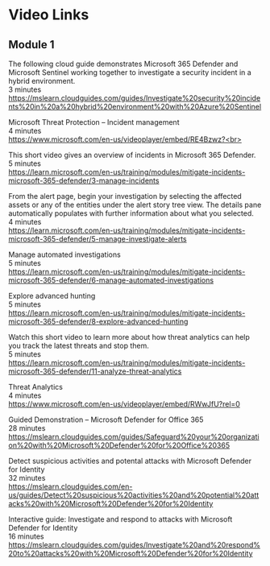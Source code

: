
# Video Links

## Module 1

The following cloud guide demonstrates Microsoft 365 Defender and Microsoft Sentinel working together to investigate a security incident in a hybrid environment.<br>
3 minutes<br>
https://mslearn.cloudguides.com/guides/Investigate%20security%20incidents%20in%20a%20hybrid%20environment%20with%20Azure%20Sentinel<br>

Microsoft Threat Protection – Incident management<br>
4 minutes<br>
https://www.microsoft.com/en-us/videoplayer/embed/RE4Bzwz?<br>

This short video gives an overview of incidents in Microsoft 365 Defender.<br>
5 minutes<br>
https://learn.microsoft.com/en-us/training/modules/mitigate-incidents-microsoft-365-defender/3-manage-incidents<br>

From the alert page, begin your investigation by selecting the affected assets or any of the entities under the alert story tree view. The details pane automatically populates with further information about what you selected.<br>
4 minutes<br>
https://learn.microsoft.com/en-us/training/modules/mitigate-incidents-microsoft-365-defender/5-manage-investigate-alerts<br>

Manage automated investigations<br>
5 minutes<br>
https://learn.microsoft.com/en-us/training/modules/mitigate-incidents-microsoft-365-defender/6-manage-automated-investigations<br>

Explore advanced hunting<br>
5 minutes<br>
https://learn.microsoft.com/en-us/training/modules/mitigate-incidents-microsoft-365-defender/8-explore-advanced-hunting<br>

Watch this short video to learn more about how threat analytics can help you track the latest threats and stop them.<br>
5 minutes<br>
https://learn.microsoft.com/en-us/training/modules/mitigate-incidents-microsoft-365-defender/11-analyze-threat-analytics<br>

Threat Analytics<br>
4 minutes<br>
https://www.microsoft.com/en-us/videoplayer/embed/RWwJfU?rel=0<br>

Guided Demonstration – Microsoft Defender for Office 365<br>
28 minutes<br>
https://mslearn.cloudguides.com/guides/Safeguard%20your%20organization%20with%20Microsoft%20Defender%20for%20Office%20365<br>

Detect suspicious activities and potental attacks with Microsoft Defender for Identity<br>
32 minutes<br>
https://mslearn.cloudguides.com/en-us/guides/Detect%20suspicious%20activities%20and%20potential%20attacks%20with%20Microsoft%20Defender%20for%20Identity<br>

Interactive guide: Investigate and respond to attacks with Microsoft Defender for Identity<br>
16 minutes<br>
https://mslearn.cloudguides.com/guides/Investigate%20and%20respond%20to%20attacks%20with%20Microsoft%20Defender%20for%20Identity<br>


